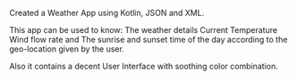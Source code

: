 Created a Weather App using Kotlin, JSON and XML.

This app can be used to know:
The weather details
Current Temperature
Wind flow rate and 
The sunrise and sunset time of the day according to the geo-location given by the user.

Also it contains a decent User Interface with soothing color combination.

